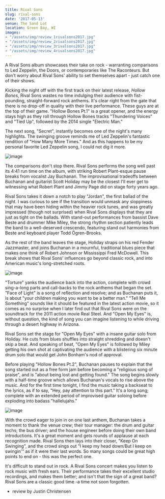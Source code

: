 ```yaml
---
title: Rival Sons
slug: rival-sons
date: '2017-05-13'
venue: The Sand Lot
location: Green Bay, WI
images:
- "/assets/img/review_1rivalsons2017.jpg"
- "/assets/img/review_2rivalsons2017.jpg"
- "/assets/img/review_3rivalsons2017.jpg"
- "/assets/img/review_4rivalsons2017.jpg"
---
```


A Rival Sons album showcases their take on rock - warranting comparisons to Led Zeppelin, the Doors, or contemporaries like The Raconteurs. But don't worry about Rival Sons' ability to set themselves apart - just catch one of their shows.

Kicking the night off with the first track on their latest release, _Hollow Bones_, Rival Sons wastes no time indulging their audience with fist-pounding, straight-forward rock anthems. It's clear right from the gate that there is no drop-off in quality with their live performance. These guys are at the top of their game. "Hollow Bones Pt.1" is a great opener, and the energy stays high as they roll through Hollow Bones tracks "Thundering Voices" and "Tied Up", followed by the 2014 single "Electric Man."

The next song, "Secret", instantly becomes one of the night's many highlights. The swinging groove reminds me of Led Zeppelin's fantastic rendition of "How Many More Times." And as this happens to be my personal favorite Led Zeppelin song, I could not dig it more.

![image](/assets/img/review_2rivalsons2017.jpg)

The comparisons don't stop there. Rival Sons performs the song well past its 4:41 run time on the album, with striking Robert Plant-esque pause breaks from vocalist Jay Buchanan. The improvisational tradeoffs between Buchanan and guitarist Scott Holiday may be the closest I'll ever get to witnessing what Robert Plant and Jimmy Page did on stage forty years ago.

Rival Sons takes it down a notch to play "Jordan", the first ballad of the night. I was curious to see if the transition would unmask any sloppiness that may have been hiding within the heavier rock tunes, and was greatly impressed (though not surprised) when Rival Sons displays that they are just as tight on the ballads. With stand-out performances from bassist Dave Beste and drummer Mike Miley, the strong rhythm section patiently leads the band to a well-deserved crescendo, featuring stand out harmonies from Beste and keyboard player Todd Ögren-Brooks.

As the rest of the band leaves the stage, Holiday straps on his red Fender Jazzmaster, and joins Buchanan in a mournful, traditional blues piece that makes one think of Robert Johnson or Mississippi Fred McDowell. This break shows that Rival Sons' influences go beyond classic rock, and into American music's long-stretched roots.

![image](/assets/img/review_3rivalsons2017.jpg)

"Torture" yanks the audience back into the action, complete with crowd sing-a-long parts and call-backs to the rock anthems that began the set. "Face of Light" is a song of reflection and resolve; and as Buchanan puts it, is about "your children making you want to be a better man." "Tell Me Something" sounds like it should be featured in the latest action movie, so it comes as no surprise when I later find out that Rival Sons were on the soundtrack for the 2011 action movie Real Steel. And "Open My Eyes" is, without question, the kind of song you can imagine listening to while driving through a desert highway in Arizona.

Rival Sons set the stage for "Open My Eyes" with a insane guitar solo from Holiday. He cuts from blues shuffles into straight shredding and doesn't skip a beat. And speaking of beat, "Open My Eyes" is followed by Miley getting his own shot at captivating the audience with a blistering six minute drum solo that would get John Bonham's nod of approval.

Before playing "Hollow Bones Pt.2", Buchanan pauses to explain that the song started out as a free form jam before becoming a "religious song of praise", and is "about being lost and getting found." The song begins slowly with a half-time groove which allows Buchanan's vocals to rise above the music. And for the first time tonight, I find the music taking a backseat to the lyrics, as if to say, "Hey, pay attention to this part." It's a long song; complete with an extended period of improvised guitar soloing before exploding into badass "hallelujahs." 

![image](/assets/img/review_4rivalsons2017.jpg)

With the crowd eager to join in on one last anthem, Buchanan takes a moment to thank the venue crew; their tour manager: the drum and guitar techs; the bus driver; and the house engineer before doing their own band introductions. It's a great moment and gets rounds of applause at each recognition made. Rival Sons then lays into their closer, "Keep On Swinging", and the crowd sings out "I keep my head down/But I keep on swingin'" as if it were their last words. So many songs could be great high points to end on - this was the perfect one.

It's difficult to stand out in rock. A Rival Sons concert makes you listen to rock music with fresh ears. Their performance takes their excellent studio recordings, and makes them better; and isn't that the sign of a great band? Rival Sons are a classic good time -a time not soon forgotten.

- review by Justin Christensen